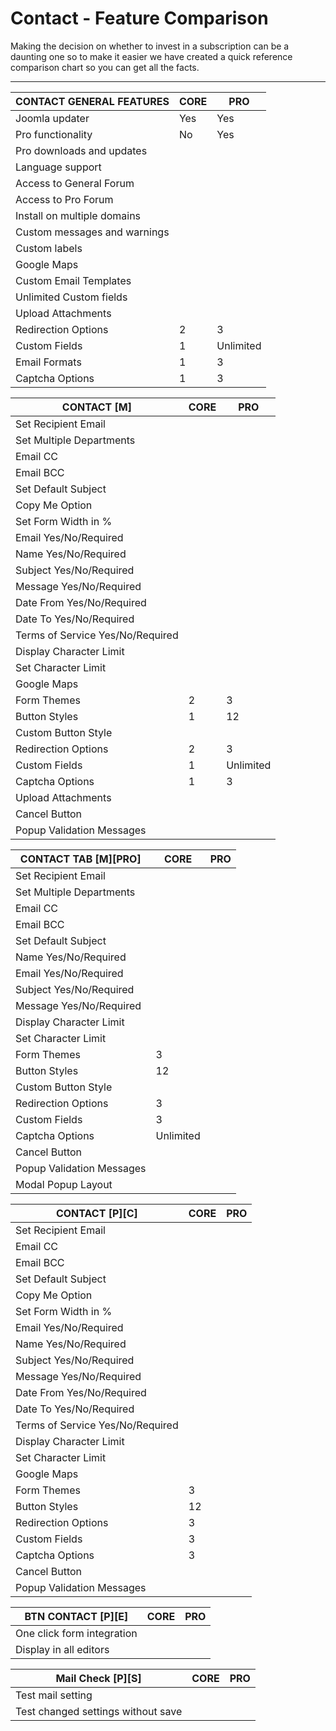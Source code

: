 

# Contact - Feature Comparison

<div class="alert">Making the decision on whether to invest in a subscription can be a daunting one so to make it easier we have created a quick reference comparison chart so you can get all the facts.</div>

---

| CONTACT GENERAL FEATURES           | CORE                   | PRO                    |
|------------------------------------|------------------------|------------------------|
| Joomla updater                     |Yes|Yes|
| Pro functionality                  |No|Yes|
| Pro downloads and updates     
| Language support                   
| Access to General Forum 
| Access to Pro Forum
| Install on multiple domains 
| Custom messages and warnings       | 
| Custom labels                      | 
| Google Maps                        | 
| Custom Email Templates             | 
| Unlimited Custom fields            | 
| Upload Attachments                 | 
| Redirection Options                | 2                      | 3                      |
| Custom Fields                      | 1                      | Unlimited              |
| Email Formats                      | 1                      | 3                      |
| Captcha Options                    | 1                      | 3                      |{.table .table-striped}

| CONTACT \[M\]                      | CORE                   | PRO                    |
|------------------------------------|------------------------|------------------------|
| Set Recipient Email                | 
| Set Multiple Departments           | 
| Email CC                           | 
| Email BCC                          | 
| Set Default Subject                | 
| Copy Me Option                     | 
| Set Form Width in %                | 
| Email Yes/No/Required              | 
| Name Yes/No/Required               | 
| Subject Yes/No/Required            | 
| Message Yes/No/Required            | 
| Date From Yes/No/Required          | 
| Date To Yes/No/Required            | 
| Terms of Service Yes/No/Required   | 
| Display Character Limit            | 
| Set Character Limit                | 
| Google Maps                        | 
| Form Themes                        | 2                      | 3                      |
| Button Styles                      | 1                      | 12                     |
| Custom Button Style                | 
| Redirection Options                | 2                      | 3                      |
| Custom Fields                      | 1                      | Unlimited              |
| Captcha Options                    | 1                      | 3                      |
| Upload Attachments                 | 
| Cancel Button                      | 
| Popup Validation Messages          | 

| CONTACT TAB \[M\]\[PRO\]           | CORE                   | PRO                    |
|------------------------------------|------------------------|------------------------|
| Set Recipient Email                | 
| Set Multiple Departments           | 
| Email CC                           | 
| Email BCC                          | 
| Set Default Subject                | 
| Name Yes/No/Required               | 
| Email Yes/No/Required              | 
| Subject Yes/No/Required            | 
| Message Yes/No/Required            | 
| Display Character Limit            | 
| Set Character Limit                | 
| Form Themes                        | 3                      |
| Button Styles                      | 12                     |
| Custom Button Style                | 
| Redirection Options                | 3                      |
| Custom Fields                      | 3                      |
| Captcha Options                    | Unlimited              |
| Cancel Button                      | 
| Popup Validation Messages          | 
| Modal Popup Layout                 | 

| CONTACT \[P\]\[C\]                 | CORE                   | PRO                    |
|------------------------------------|------------------------|------------------------|
| Set Recipient Email                | 
| Email CC                           | 
| Email BCC                          | 
| Set Default Subject                | 
| Copy Me Option                     | 
| Set Form Width in %                | 
| Email Yes/No/Required              | 
| Name Yes/No/Required               | 
| Subject Yes/No/Required            | 
| Message Yes/No/Required            | 
| Date From Yes/No/Required          | 
| Date To Yes/No/Required            | 
| Terms of Service Yes/No/Required   | 
| Display Character Limit            | 
| Set Character Limit                | 
| Google Maps                        | 
| Form Themes                        | 3                      |
| Button Styles                      | 12                     |
| Redirection Options                | 3                      |
| Custom Fields                      | 3                      |
| Captcha Options                    | 3                      |
| Cancel Button                      |                       
| Popup Validation Messages          | 

| BTN CONTACT \[P\]\[E\]             | CORE                   | PRO                    |
|------------------------------------|------------------------|------------------------|
| One click form integration         | 
| Display in all editors             | 

| Mail Check \[P\]\[S\]              | CORE                   | PRO                    |
|------------------------------------|------------------------|------------------------|
| Test mail setting                  | 
| Test changed settings without save | 
